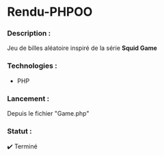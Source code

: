 # Rendu-PHPOO

### Description :
Jeu de billes aléatoire inspiré de la série **Squid Game**

### Technologies :
* PHP

### Lancement :
Depuis le fichier "Game.php"

### Statut :
✔️ Terminé
